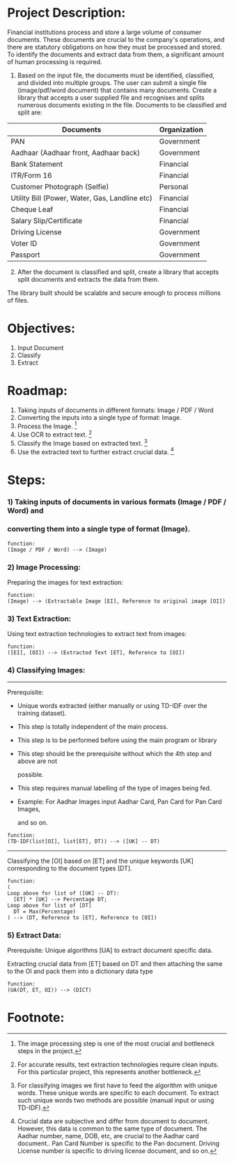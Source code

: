 # Project Description:

Financial institutions process and store a large volume of consumer
documents. These documents are crucial to the company's operations, and there
are statutory obligations on how they must be processed and stored. To identify
the documents and extract data from them, a significant amount of human
processing is required.

1) Based on the input file, the documents must be identified, classified, and
   divided into multiple groups. The user can submit a single file (image/pdf/word
   document) that contains many documents. Create a library that accepts a user
   supplied file and recognises and splits numerous documents existing in the file.
   Documents to be classified and split are:

| Documents | Organization |
| ----------- |  ----------- |
| PAN | Government |
| Aadhaar (Aadhaar front, Aadhaar back) | Government |
| Bank Statement | Financial |
| ITR/Form 16 | Financial |
| Customer Photograph (Selfie) | Personal |
| Utility Bill (Power, Water, Gas, Landline etc) | Financial |
| Cheque Leaf | Financial |
| Salary Slip/Certificate | Financial |
| Driving License | Government |
| Voter ID | Government |
| Passport | Government |

2) After the document is classified and split, create a library that accepts split
   documents and extracts the data from them.

The library built should be scalable and secure enough to process millions of files.

# Objectives:

1) Input Document
2) Classify
3) Extract

# Roadmap:

1) Taking inputs of documents in different formats: Image / PDF / Word
2) Converting the inputs into a single type of format: Image.
3) Process the Image. [^1]
4) Use OCR to extract text. [^2]
5) Classify the Image based on extracted text. [^3]
6) Use the extracted text to further extract crucial data. [^4]

# Steps:
### 1) Taking inputs of documents in various formats (Image / PDF / Word) and 
### converting them into a single type of format (Image).
```
function:
(Image / PDF / Word) --> (Image)
```

### 2) Image Processing:
Preparing the images for text extraction:
```
function: 
(Image) --> (Extractable Image [EI], Reference to original image [OI])
```

### 3) Text Extraction:
Using text extraction technologies to extract text from images:
```
function: 
([EI], [OI]) --> (Extracted Text [ET], Reference to [OI])
```

### 4) Classifying Images:

---
Prerequisite:

- Unique words extracted (either manually or using TD-IDF over the training dataset).

- This step is totally independent of the main process.

- This step is to be performed before using the main program or library

- This step should be the prerequisite without which the 4th step and above are not 

  possible.

- This step requires manual labelling of the type of images being fed.

- Example: For Aadhar Images input Aadhar Card, Pan Card for Pan Card Images, 

  and so on.
```
function:
(TD-IDF(list[OI], list[ET], DT)) --> ([UK] -- DT)
```
---

Classifying the [OI] based on [ET] and the unique keywords [UK] corresponding to
the document types [DT].
```
function:
(
Loop above for list of ([UK] -- DT):
  [ET] * [UK] --> Percentage DT;
Loop above for list of [DT]
  DT = Max(Percentage)
) --> (DT, Reference to [ET], Reference to [OI])
```

### 5) Extract Data:
Prerequisite:
Unique algorithms [UA] to extract document specific data.

Extracting crucial data from [ET] based on DT and then attaching the same to
the OI and pack them into a dictionary data type
```
function:
(UA(DT, ET, OI)) --> (DICT)
```

# Footnote:
[^1]: The image processing step is one of the most crucial and bottleneck steps in the project.

[^2]: For accurate results, text extraction technologies require clean inputs.
For this particular project, this represents another bottleneck.

[^3]: For classifying images we first have to feed the algorithm with unique words. 
These unique words are specific to each document. 
To extract such unique words two methods are possible (manual input or using TD-IDF).

[^4]: Crucial data are subjective and differ from document to document. However, this data is common to the same type of document.
The Aadhar number, name, DOB, etc, are crucial to the Aadhar card document.. 
Pan Card Number is specific to the Pan document. 
Driving License number is specific to driving license document, and so on.
